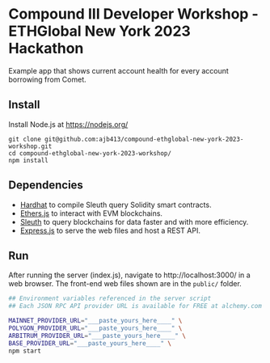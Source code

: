 # Compound III Developer Workshop - ETHGlobal New York 2023 Hackathon

Example app that shows current account health for every account borrowing from Comet.

## Install

Install Node.js at https://nodejs.org/

```
git clone git@github.com:ajb413/compound-ethglobal-new-york-2023-workshop.git
cd compound-ethglobal-new-york-2023-workshop/
npm install
```

## Dependencies

- [Hardhat](https://hardhat.org/) to compile Sleuth query Solidity smart contracts.
- [Ethers.js](https://ethers.org/) to interact with EVM blockchains.
- [Sleuth](https://github.com/compound-finance/sleuth) to query blockchains for data faster and with more efficiency.
- [Express.js](https://expressjs.com/) to serve the web files and host a REST API.

## Run

After running the server (index.js), navigate to http://localhost:3000/ in a web browser. The front-end web files shown are in the `public/` folder.

```bash
## Environment variables referenced in the server script
## Each JSON RPC API provider URL is available for FREE at alchemy.com

MAINNET_PROVIDER_URL="___paste_yours_here____" \
POLYGON_PROVIDER_URL="___paste_yours_here____" \
ARBITRUM_PROVIDER_URL="___paste_yours_here____" \
BASE_PROVIDER_URL="___paste_yours_here____" \
npm start
```
